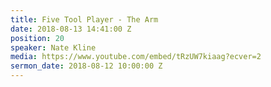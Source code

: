 ```yaml
---
title: Five Tool Player - The Arm
date: 2018-08-13 14:41:00 Z
position: 20
speaker: Nate Kline
media: https://www.youtube.com/embed/tRzUW7kiaag?ecver=2
sermon_date: 2018-08-12 10:00:00 Z
---
```


